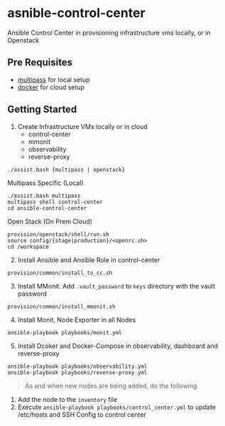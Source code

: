 # asnible-control-center

Ansible Control Center in provisioning infrastructure vms 
locally, or in Openstack  

## Pre Requisites

* [multipass](https://multipass.run/) for local setup
* [docker](https://www.docker.com/) for cloud setup 

## Getting Started 

1. Create Infrastructure VMs locally or in cloud 
    * control-center
    * mmonit
    * observability
    * reverse-proxy

```
./assist.bash {multipass | openstack}
```

Multipass Specific (Local)

```
./assist.bash multipass 
multipass shell control-center
cd ansible-control-center
```

Open Stack (On Prem Cloud)

```
provision/openstack/shell/run.sh
source config/{stage|production}/<openrc.sh>
cd /workspace
```

2. Install Ansible and Ansible Role in control-center 

```
provision/common/install_to_cc.sh
```

3. Install MMonit. Add `.vault_password` to `keys` directory with the vault password
```
provision/common/install_mmonit.sh
```

4. Install Monit, Node Exporter in all Nodes 
```
ansible-playbook playbooks/monit.yml
```

5. Install Dcoker and Docker-Compose in observability, dashboard and reverse-proxy

```
ansible-playbook playbooks/observability.yml
ansible-playbook playbooks/reverse-proxy.yml
```

> As and when new nodes are being added, do the following
1. Add the node to the `inventory` file 
2. Execute `ansible-playbook playbooks/control_center.yml` to update /etc/hosts and SSH Config to control center